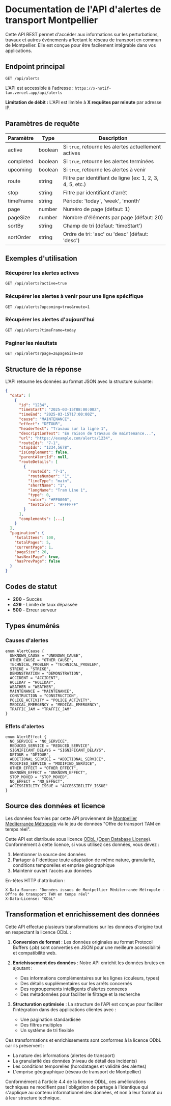 # Documentation de l'API d'alertes de transport Montpellier

Cette API REST permet d'accéder aux informations sur les perturbations, travaux et autres événements affectant le réseau de transport en commun de Montpellier. Elle est conçue pour être facilement intégrable dans vos applications.

## Endpoint principal

```
GET /api/alerts
```

L'API est accessible à l'adresse : `https://x-notif-tam.vercel.app/api/alerts`

**Limitation de débit :** L'API est limitée à **X requêtes par minute** par adresse IP.

## Paramètres de requête

| Paramètre | Type | Description |
|-----------|------|-------------|
| active | boolean | Si `true`, retourne les alertes actuellement actives |
| completed | boolean | Si `true`, retourne les alertes terminées |
| upcoming | boolean | Si `true`, retourne les alertes à venir |
| route | string | Filtre par identifiant de ligne (ex: 1, 2, 3, 4, 5, etc.) |
| stop | string | Filtre par identifiant d'arrêt |
| timeFrame | string | Période: 'today', 'week', 'month' |
| page | number | Numéro de page (défaut: 1) |
| pageSize | number | Nombre d'éléments par page (défaut: 20) |
| sortBy | string | Champ de tri (défaut: 'timeStart') |
| sortOrder | string | Ordre de tri: 'asc' ou 'desc' (défaut: 'desc') |

## Exemples d'utilisation

### Récupérer les alertes actives

```
GET /api/alerts?active=true
```

### Récupérer les alertes à venir pour une ligne spécifique

```
GET /api/alerts?upcoming=true&route=1
```

### Récupérer les alertes d'aujourd'hui

```
GET /api/alerts?timeFrame=today
```

### Paginer les résultats

```
GET /api/alerts?page=2&pageSize=10
```

## Structure de la réponse

L'API retourne les données au format JSON avec la structure suivante:

```json
{
  "data": [
    {
      "id": "1234",
      "timeStart": "2025-03-15T08:00:00Z",
      "timeEnd": "2025-03-15T17:00:00Z",
      "cause": "MAINTENANCE",
      "effect": "DETOUR",
      "headerText": "Travaux sur la ligne 1",
      "descriptionText": "En raison de travaux de maintenance...",
      "url": "https://example.com/alerts/1234",
      "routeIds": "7-1",
      "stopIds": "1234,5678",
      "isComplement": false,
      "parentAlertId": null,
      "routeDetails": [
        {
          "routeId": "7-1",
          "routeNumber": "1",
          "lineType": "main",
          "shortName": "1",
          "longName": "Tram Line 1",
          "type": 0,
          "color": "#FF0000",
          "textColor": "#FFFFFF"
        }
      ],
      "complements": [...]
    }
  ],
  "pagination": {
    "totalItems": 100,
    "totalPages": 5,
    "currentPage": 1,
    "pageSize": 20,
    "hasNextPage": true,
    "hasPrevPage": false
  }
}
```

## Codes de statut

- **200** - Succès
- **429** - Limite de taux dépassée
- **500** - Erreur serveur

## Types énumérés

### Causes d'alertes

```
enum AlertCause {
  UNKNOWN_CAUSE = "UNKNOWN_CAUSE",
  OTHER_CAUSE = "OTHER_CAUSE",
  TECHNICAL_PROBLEM = "TECHNICAL_PROBLEM",
  STRIKE = "STRIKE",
  DEMONSTRATION = "DEMONSTRATION",
  ACCIDENT = "ACCIDENT",
  HOLIDAY = "HOLIDAY",
  WEATHER = "WEATHER",
  MAINTENANCE = "MAINTENANCE",
  CONSTRUCTION = "CONSTRUCTION",
  POLICE_ACTIVITY = "POLICE_ACTIVITY",
  MEDICAL_EMERGENCY = "MEDICAL_EMERGENCY",
  TRAFFIC_JAM = "TRAFFIC_JAM"
}
```

### Effets d'alertes

```
enum AlertEffect {
  NO_SERVICE = "NO_SERVICE",
  REDUCED_SERVICE = "REDUCED_SERVICE",
  SIGNIFICANT_DELAYS = "SIGNIFICANT_DELAYS",
  DETOUR = "DETOUR",
  ADDITIONAL_SERVICE = "ADDITIONAL_SERVICE",
  MODIFIED_SERVICE = "MODIFIED_SERVICE",
  OTHER_EFFECT = "OTHER_EFFECT",
  UNKNOWN_EFFECT = "UNKNOWN_EFFECT",
  STOP_MOVED = "STOP_MOVED",
  NO_EFFECT = "NO_EFFECT",
  ACCESSIBILITY_ISSUE = "ACCESSIBILITY_ISSUE"
}
```

## Source des données et licence

Les données fournies par cette API proviennent de [Montpellier Méditerranée Métropole](https://data.montpellier3m.fr/dataset/offre-de-transport-tam-en-temps-reel) via le jeu de données "Offre de transport TAM en temps réel".

Cette API est distribuée sous licence [ODbL (Open Database License)](https://opendatacommons.org/licenses/odbl/summary/). Conformément à cette licence, si vous utilisez ces données, vous devez :

1. Mentionner la source des données
2. Partager à l'identique toute adaptation de même nature, granularité, conditions temporelles et emprise géographique
3. Maintenir ouvert l'accès aux données

En-têtes HTTP d'attribution :
```
X-Data-Source: "Données issues de Montpellier Méditerranée Métropole - Offre de transport TAM en temps réel"
X-Data-License: "ODbL"
```

## Transformation et enrichissement des données

Cette API effectue plusieurs transformations sur les données d'origine tout en respectant la licence ODbL :

1. **Conversion de format** : Les données originales au format Protocol Buffers (.pb) sont converties en JSON pour une meilleure accessibilité et compatibilité web.

2. **Enrichissement des données** : Notre API enrichit les données brutes en ajoutant :
   - Des informations complémentaires sur les lignes (couleurs, types)
   - Des détails supplémentaires sur les arrêts concernés
   - Des regroupements intelligents d'alertes connexes
   - Des métadonnées pour faciliter le filtrage et la recherche

3. **Structuration optimisée** : La structure de l'API est conçue pour faciliter l'intégration dans des applications clientes avec :
   - Une pagination standardisée
   - Des filtres multiples
   - Un système de tri flexible

Ces transformations et enrichissements sont conformes à la licence ODbL car ils préservent :
- La nature des informations (alertes de transport)
- La granularité des données (niveau de détail des incidents)
- Les conditions temporelles (horodatages et validité des alertes)
- L'emprise géographique (réseau de transport de Montpellier)

Conformément à l'article 4.4 de la licence ODbL, ces améliorations techniques ne modifient pas l'obligation de partage à l'identique qui s'applique au contenu informationnel des données, et non à leur format ou à leur structure technique.